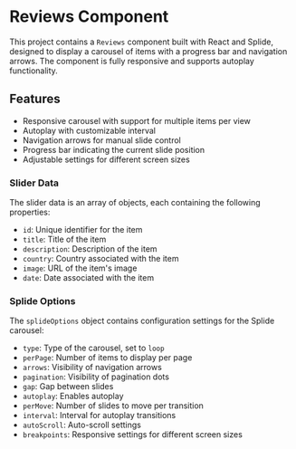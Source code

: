 # Reviews Component

This project contains a `Reviews` component built with React and Splide, designed to display a carousel of items with a progress bar and navigation arrows. The component is fully responsive and supports autoplay functionality.

## Features

- Responsive carousel with support for multiple items per view
- Autoplay with customizable interval
- Navigation arrows for manual slide control
- Progress bar indicating the current slide position
- Adjustable settings for different screen sizes


### Slider Data

The slider data is an array of objects, each containing the following properties:

- `id`: Unique identifier for the item
- `title`: Title of the item
- `description`: Description of the item
- `country`: Country associated with the item
- `image`: URL of the item's image
- `date`: Date associated with the item

### Splide Options

The `splideOptions` object contains configuration settings for the Splide carousel:

- `type`: Type of the carousel, set to `loop`
- `perPage`: Number of items to display per page
- `arrows`: Visibility of navigation arrows
- `pagination`: Visibility of pagination dots
- `gap`: Gap between slides
- `autoplay`: Enables autoplay
- `perMove`: Number of slides to move per transition
- `interval`: Interval for autoplay transitions
- `autoScroll`: Auto-scroll settings
- `breakpoints`: Responsive settings for different screen sizes


